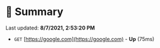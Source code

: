 # 📖 Summary
Last updated: **8/7/2021, 2:53:20 PM**

- `GET` [https://google.com](https://google.com) - **Up** (75ms)
